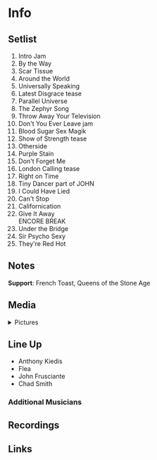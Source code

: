 # Info

## Setlist

1. Intro Jam
2. By the Way
3. Scar Tissue
4. Around the World
5. Universally Speaking
6. Latest Disgrace tease
7. Parallel Universe
8. The Zephyr Song
9. Throw Away Your Television
10. Don't You Ever Leave jam
11. Blood Sugar Sex Magik
12. Show of Strength tease
13. Otherside
14. Purple Stain
15. Don't Forget Me
16. London Calling tease
17. Right on Time
18. Tiny Dancer part of JOHN
19. I Could Have Lied
20. Can't Stop
21. Californication
22. Give It Away
<br> ENCORE BREAK
23. Under the Bridge
24. Sir Psycho Sexy
25. They're Red Hot

## Notes

**Support**: French Toast, Queens of the Stone Age

## Media 

<details>
  <summary>Pictures</summary>
  <!--<img alt="Setlist" title="Setlist" src="_.jpg" height="200" />-->
</details>

## Line Up

* Anthony Kiedis
* Flea
* John Frusciante
* Chad Smith

### Additional Musicians

## Recordings

## Links

